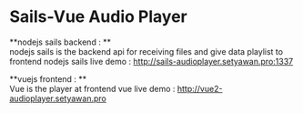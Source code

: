 # Sails-Vue Audio Player


**nodejs sails backend : **  
nodejs sails is the backend api for receiving files and give data playlist to frontend 
nodejs sails live demo : http://sails-audioplayer.setyawan.pro:1337

  
**vuejs frontend : **  
Vue is the player at frontend
vue live demo : http://vue2-audioplayer.setyawan.pro
